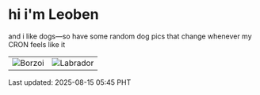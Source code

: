 # hi i'm Leoben

and i like dogs—so have some random dog pics that change whenever my CRON feels like it

|  |  |
|--------|----------|
| ![Borzoi](https://random-dog-vercel.vercel.app/api/random-borzoi?v=1755207948) | ![Labrador](https://random-dog-vercel.vercel.app/api/random-labrador?v=1755207948) |

Last updated: 2025-08-15 05:45 PHT
